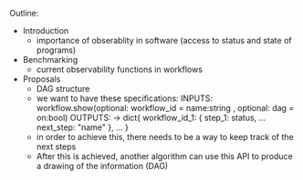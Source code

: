 
Outline: 
- Introduction
    - importance of obserablity in software (access to status and state of programs)
- Benchmarking
    - current observability functions in workflows
- Proposals
    - DAG structure
    - we want to have these specifications: 
    INPUTS: 
        workflow.show(optional: workflow_id = name:string , optional: dag = on:bool)
    OUTPUTS: 
        ->  dict{
                workflow_id_1: {
                    step_1: status,
                    ...
                    next_step: "name"
                },
                ...
            }
    - in order to achieve this, there needs to be a way to keep track of the next steps
    - After this is achieved, another algorithm can use this API to produce a drawing of the information (DAG)